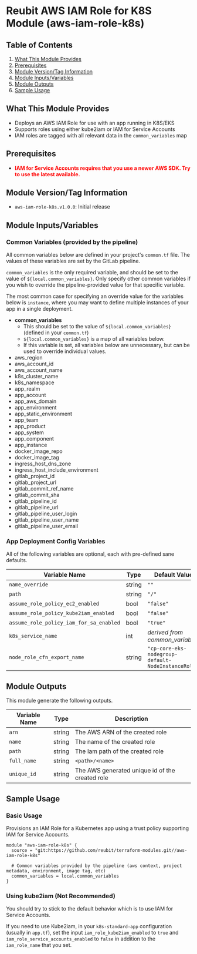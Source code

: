 # Reubit AWS IAM Role for K8S Module (aws-iam-role-k8s)

## Table of Contents

1. [What This Module Provides](#whatitprovides)
1. [Prerequisites](#prerequisites)
1. [Module Version/Tag Information](#version)
1. [Module Inputs/Variables](#variables)
1. [Module Outputs](#outputs)
1. [Sample Usage](#howto)

## What This Module Provides <a name="whatitprovides"></a>

- Deploys an AWS IAM Role for use with an app running in K8S/EKS
- Supports roles using either kube2iam or IAM for Service Accounts
- IAM roles are tagged with all relevant data in the `common_variables` map

## Prerequisites <a name="prerequisites"></a>

- <span style="color:red">**IAM for Service Accounts requires that you use a newer AWS SDK. Try to use the latest available.**</span>

## Module Version/Tag Information <a name="version"></a>

- `aws-iam-role-k8s.v1.0.0`: Initial release

## Module Inputs/Variables <a name="variables"></a>

### Common Variables (provided by the pipeline)

All common variables below are defined in your project's `common.tf` file. The values of these variables are set by the GitLab pipeline.

`common_variables` is the only required variable, and should be set to the value of `${local.common_variables}`. Only specify other common variables if you wish to override the pipeline-provided value for that specific variable.

The most common case for specifying an override value for the variables below is `instance`, where you may want to define multiple instances of your app in a single deployment.

- **common_variables**
  - This should be set to the value of `${local.common_variables}` (defined in your `common.tf`)
  - `${local.common_variables}` is a map of all variables below.
  - If this variable is set, all variables below are unnecessary, but can be used to override individual values.
- aws_region
- aws_account_id
- aws_account_name
- k8s_cluster_name
- k8s_namespace
- app_realm
- app_account
- app_aws_domain
- app_environment
- app_static_environment
- app_team
- app_product
- app_system
- app_component
- app_instance
- docker_image_repo
- docker_image_tag
- ingress_host_dns_zone
- ingress_host_include_environment
- gitlab_project_id
- gitlab_project_url
- gitlab_commit_ref_name
- gitlab_commit_sha
- gitlab_pipeline_id
- gitlab_pipeline_url
- gitlab_pipeline_user_login
- gitlab_pipeline_user_name
- gitlab_pipeline_user_email

### App Deployment Config Variables

All of the following variables are optional, each with pre-defined sane defaults.

| Variable Name                               | Type   | Default Value                                      |
| ------------------------------------------- | ------ | -------------------------------------------------- |
| `name_override`                             | string | `""`                                               |
| `path`                                      | string | `"/"`                                              |
| `assume_role_policy_ec2_enabled`            | bool   | `"false"`                                          |
| `assume_role_policy_kube2iam_enabled`       | bool   | `"false"`                                          |
| `assume_role_policy_iam_for_sa_enabled`     | bool   | `"true"`                                           |
| `k8s_service_name`                          | int    | *derived from common_variables*                    |
| `node_role_cfn_export_name`                 | string | `"cp-core-eks-nodegroup-default-NodeInstanceRole"` |

## Module Outputs <a name="outputs"></a>

This module generate the following outputs.

| Variable Name    | Type   | Description                                        |
| -----------------| ------ | -------------------------------------------------- |
| `arn`            | string | The AWS ARN of the created role                    |
| `name`           | string | The name of the created role                       |
| `path`           | string | The Iam path of the created role                   |
| `full_name`      | string | `<path>/<name>`                                    |
| `unique_id`      | string | The AWS generated unique id of the created role    |

## Sample Usage <a name="howto"></a>

### Basic Usage

Provisions an IAM Role for a Kubernetes app using a trust policy supporting IAM for Service Accounts.

```hcl
module "aws-iam-role-k8s" {
  source = "git:https://github.com/reubit/terraform-modules.git//aws-iam-role-k8s"

  # Common variables provided by the pipeline (aws context, project metadata, environment, image tag, etc)
  common_variables = local.common_variables
}
```

### Using kube2iam (Not Recommended)

You should try to stick to the default behavior which is to use IAM for Service Accounts. 

If you need to use Kube2iam, in your `k8s-standard-app` configuration (usually in `app.tf`), set the input `iam_role_kube2iam_enabled` to `true` and `iam_role_service_accounts_enabled` to `false` in addition to the `iam_role_name` that you set.
